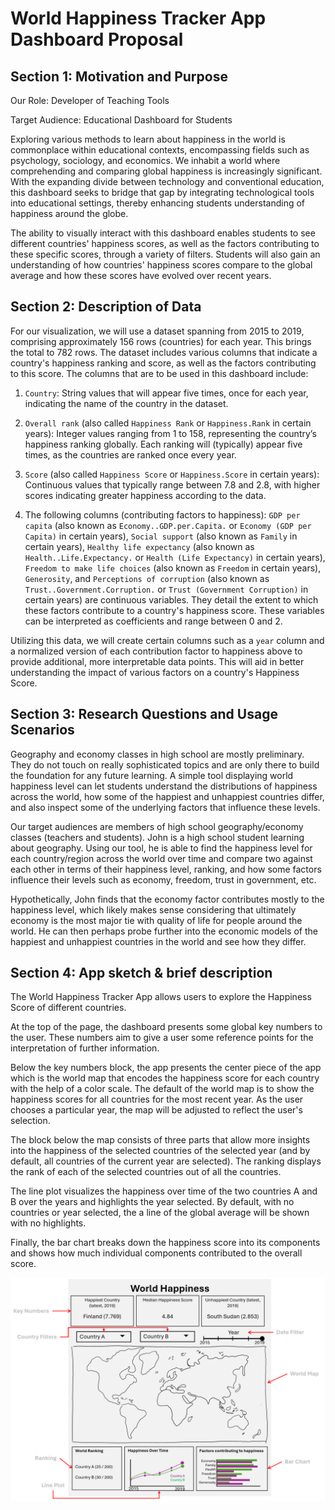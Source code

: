 # World Happiness Tracker App Dashboard Proposal

## Section 1: Motivation and Purpose

Our Role: Developer of Teaching Tools

Target Audience: Educational Dashboard for Students  

Exploring various methods to learn about happiness in the world is commonplace within educational contexts, encompassing fields such as psychology, sociology, and economics. We inhabit a world where comprehending and comparing global happiness is increasingly significant. With the expanding divide between technology and conventional education, this dashboard seeks to bridge that gap by integrating technological tools into educational settings, thereby enhancing students understanding of happiness around the globe.  

The ability to visually interact with this dashboard enables students to see different countries' happiness scores, as well as the factors contributing to these specific scores, through a variety of filters. Students will also gain an understanding of how countries' happiness scores compare to the global average and how these scores have evolved over recent years.

## Section 2: Description of Data

For our visualization, we will use a dataset spanning from 2015 to 2019, comprising approximately 156 rows (countries) for each year. This brings the total to 782 rows. The dataset includes various columns that indicate a country's happiness ranking and score, as well as the factors contributing to this score. The columns that are to be used in this dashboard include:

1. `Country`: String values that will appear five times, once for each year, indicating the name of the country in the dataset.

2. `Overall rank` (also called `Happiness Rank` or `Happiness.Rank` in certain years): Integer values ranging from 1 to 158, representing the country’s happiness ranking globally. Each ranking will (typically) appear five times, as the countries are ranked once every year.

3. `Score` (also called `Happiness Score` or `Happiness.Score` in certain years): Continuous values that typically range between 7.8 and 2.8, with higher scores indicating greater happiness according to the data.  

4. The following columns (contributing factors to happiness): `GDP per capita` (also known as `Economy..GDP.per.Capita.` or `Economy (GDP per Capita)` in certain years), `Social support` (also known as `Family` in certain years), `Healthy life expectancy` (also known as `Health..Life.Expectancy.` or `Health (Life Expectancy)` in certain years), `Freedom to make life choices` (also known as `Freedom` in certain years), `Generosity`, and `Perceptions of corruption` (also known as `Trust..Government.Corruption.` or `Trust (Government Corruption)` in certain years) are continuous variables. They detail the extent to which these factors contribute to a country's happiness score. These variables can be interpreted as coefficients and range between 0 and 2.

Utilizing this data, we will create certain columns such as a `year` column and a normalized version of each contribution factor to happiness above to provide additional, more interpretable data points. This will aid in better understanding the impact of various factors on a country's Happiness Score.

## Section 3: Research Questions and Usage Scenarios

Geography and economy classes in high school are mostly preliminary. They do not touch on really sophisticated topics and are only there to build the foundation for any future learning. A simple tool displaying world happiness level can let students understand the distributions of happiness across the world, how some of the happiest and unhappiest countries differ, and also inspect some of the underlying factors that influence these levels.

Our target audiences are members of high school geography/economy classes (teachers and students). John is a high school student learning about geography. Using our tool, he is able to find the happiness level for each country/region across the world over time and compare two against each other in terms of their happiness level, ranking, and how some factors influence their levels such as economy, freedom, trust in government, etc.

Hypothetically, John finds that the economy factor contributes mostly to the happiness level, which likely makes sense considering that ultimately economy is the most major tie with quality of life for people around the world. He can then perhaps probe further into the economic models of the happiest and unhappiest countries in the world and see how they differ.

## Section 4: App sketch & brief description

The World Happiness Tracker App allows users to explore the Happiness Score of different countries.

At the top of the page, the dashboard presents some global key numbers to the user. These numbers aim to give a user some reference points for the interpretation of further information.

Below the key numbers block, the app presents the center piece of the app which is the world map that encodes the happiness score for each country with the help of a color scale. The default of the world map is to show the happiness scores for all countries for the most recent year. As the user chooses a particular year, the map will be adjusted to reflect the user's selection.

The block below the map consists of three parts that allow more insights into the happiness of the selected countries of the selected year (and by default, all countries of the current year are selected). The ranking displays the rank of each of the selected countries out of all the countries.

The line plot visualizes the happiness over time of the two countries A and B over the years and highlights the year selected. By default, with no countries or year selected, the a line of the global average will be shown with no highlights.

Finally, the bar chart breaks down the happiness score into its components and shows how much individual components contributed to the overall score.

![sketch](../img/sketch.png)
